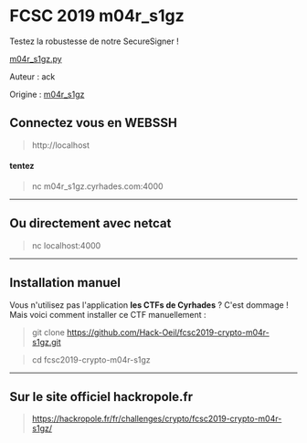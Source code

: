 # FCSC 2019 m04r_s1gz

Testez la robustesse de notre SecureSigner !

[m04r_s1gz.py](m04r_s1gz.py)


Auteur : ack

Origine : [m04r_s1gz](https://hackropole.fr/fr/challenges/crypto/fcsc2019-crypto-m04r-s1gz/)


## Connectez vous en WEBSSH
> http://localhost

#### tentez 
> nc m04r_s1gz.cyrhades.com:4000


-----------

## Ou directement avec netcat
> nc localhost:4000

-----------

## Installation manuel
Vous n'utilisez pas l'application **les CTFs de Cyrhades** ? C'est dommage !
Mais voici comment installer ce CTF manuellement :

> git clone https://github.com/Hack-Oeil/fcsc2019-crypto-m04r-s1gz.git

> cd fcsc2019-crypto-m04r-s1gz


-----------

## Sur le site officiel hackropole.fr
> https://hackropole.fr/fr/challenges/crypto/fcsc2019-crypto-m04r-s1gz/